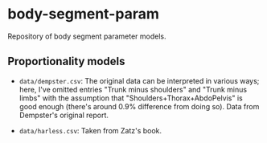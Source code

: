 # body-segment-param

Repository of body segment parameter models.

## Proportionality models

* `data/dempster.csv`:
  The original data can be interpreted in various ways; here, I've omitted entries "Trunk minus shoulders" and "Trunk minus limbs" with the assumption that "Shoulders+Thorax+AbdoPelvis" is good enough (there's around 0.9% difference from doing so).
  Data from Dempster's original report.

* `data/harless.csv`:
  Taken from Zatz's book.
